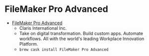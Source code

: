 # FileMaker Pro Advanced
- [FileMaker Pro Advanced](https://www.filemaker.com/)
  -  Claris International Inc.
  - Take on digital transformation. Build custom apps. Automate workflows. All with the world's leading Workplace Innovation Platform.
  - `brew cask install FileMaker Pro Advanced`
